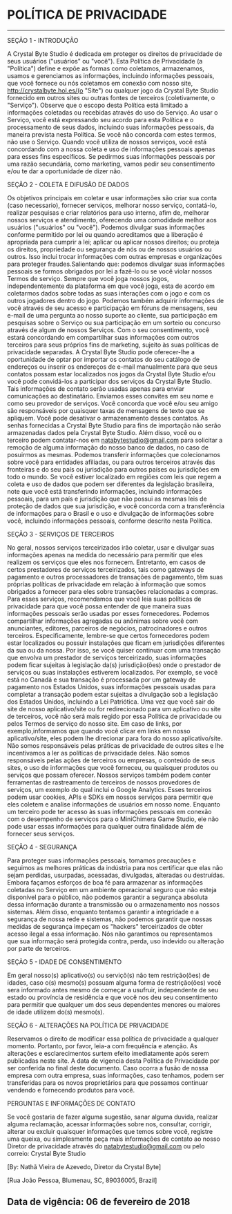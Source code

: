 # POLÍTICA DE PRIVACIDADE

----
SEÇÃO 1 - INTRODUÇÃO
  
  A Crystal Byte Studio é dedicada em proteger os direitos de privacidade de seus usuários ("usuários" ou "você"). Esta Política de Privacidade (a "Política") define e expõe as formas como coletamos, armazenamos, usamos e gerenciamos as informações, incluindo informações pessoais, que você fornece ou nós coletamos em conexão com nosso site, http://crystalbyte.hol.es/(o "Site") ou qualquer jogo da Crystal Byte Studio fornecido em outros sites ou outras fontes de terceiros (coletivamente, o "Serviço"). Observe que o escopo desta Política está limitado a informações coletadas ou recebidas através do uso do Serviço. Ao usar o Serviço, você está expressando seu acordo para esta Política e o processamento de seus dados, incluindo suas informações pessoais, da maneira prevista nesta Política. Se você não concorda com estes termos, não use o Serviço. Quando você utiliza de nossos serviços, você está concordando com a nossa coleta e uso de informações pessoais apenas para  esses fins específicos. Se pedirmos suas informações pessoais por uma razão secundária, como marketing, vamos pedir seu consentimento e/ou te dar a oportunidade de dizer não.


SEÇÃO 2 - COLETA E DIFUSÃO DE DADOS

  Os objetivos principais em coletar e usar informações são criar sua conta (caso necessario), fornecer serviços, melhorar nosso serviço, contatá-lo, realizar pesquisas e criar relatórios para uso interno, afim de, melhorar nossos serviços e atendimento, oferecendo uma comodidade melhor aos usuários ("usuários" ou "você"). Podemos divulgar suas informações conforme permitido por lei ou quando acreditamos que a liberação é apropriada para cumprir a lei; aplicar ou aplicar nossos direitos; ou proteja os direitos, propriedade ou segurança de nós ou de nossos usuários ou outros. Isso inclui trocar informações com outras empresas e organizações para proteger fraudes.Salientando que: podemos divulgar suas informações pessoais se formos obrigados por lei a fazê-lo ou se você violar nossos Termos de serviço. Sempre que você joga nossos jogos, independentemente da plataforma em que você joga, esta de acordo em coletarmos dados sobre todas as suas interações com o jogo e com os outros jogadores dentro do jogo. Podemos também adquirir informações de você através de seu acesso e participação em fóruns de mensagens, seu e-mail de uma pergunta ao nosso suporte ao cliente, sua participação em pesquisas sobre o Serviço ou sua participação em um sorteio ou concurso através de algum de nossos Serviços. Com o seu consentimento, você estará concordando em compartilhar suas informações com outros terceiros para seus próprios fins de marketing, sujeito às suas políticas de privacidade separadas.
    A Crystal Byte Studio pode oferecer-lhe a oportunidade de optar por importar os contatos do seu catálogo de endereços ou inserir os endereços de e-mail manualmente para que seus contatos possam estar localizados nos jogos da Crystal Byte Studio e/ou você pode convidá-los a participar dos serviços da Crystal Byte Studio. Tais informações de contato serão usadas apenas para enviar comunicações ao destinatário. Enviamos esses convites em seu nome e como seu provedor de serviços. Você concorda que você e/ou seu amigo são responsáveis por quaisquer taxas de mensagens de texto que se apliquem. Você pode desativar o armazenamento desses contatos. As senhas fornecidas a Crystal Byte Studio para fins de importação não serão armazenadas dados pela Crystal Byte Studio. Além disso, você ou o terceiro podem contatar-nos em natabytestudio@gmail.com para solicitar a remoção de alguma informação do nosso banco de dados, no caso de posuirmos as mesmas.
    Podemos transferir informações que colecionamos sobre você para entidades afiliadas, ou para outros terceiros através das fronteiras e do seu país ou jurisdição para outros países ou jurisdições em todo o mundo. Se você estiver localizado em regiões com leis que regem a coleta e uso de dados que podem ser diferentes da legislação brasileira, note que você está transferindo informações, incluindo informações pessoais, para um país e jurisdição que não possui as mesmas leis de proteção de dados que sua jurisdição, e você concorda com a transferência de informações para o Brasil e o uso e divulgação de informações sobre você, incluindo informações pessoais, conforme descrito nesta Política.
  

SEÇÃO 3 - SERVIÇOS DE TERCEIROS

  No geral, nossos serviços terceirizados irão coletar, usar e divulgar suas informações apenas na medida do necessário para permitir que eles realizem os serviços que eles nos fornecem. Entretanto, em casos de certos prestadores de serviços terceirizados, tais como gateways de pagamento e outros processadores de transações de pagamento, têm suas próprias políticas de privacidade em relação à informação que somos obrigados a fornecer para eles sobre transações relacionadas a compras. Para esses serviços, recomendamos que você leia suas políticas de privacidade para que você possa entender de que maneira suas informações pessoais serão usadas por esses fornecedores. Podemos compartilhar informações agregadas ou anônimas sobre você com anunciantes, editores, parceiros de negócios, patrocinadores e outros terceiros.
  Especificamente, lembre-se que certos fornecedores podem estar localizados ou possuir instalações que ficam em jurisdições diferentes da sua ou da nossa. Por isso, se você quiser continuar com uma transação que envolva um prestador de serviços terceirizado, suas informações podem ficar sujeitas à legislação da(s) jurisdição(ões) onde o prestador de serviços ou suas instalações estiverem localizados.
  Por exemplo, se você está no Canadá e sua transação é processada por um gateway de pagamento nos Estados Unidos, suas informações pessoais usadas para completar a transação podem estar sujeitas a divulgação sob a legislação dos Estados Unidos, incluindo a Lei Patriótica.
  Uma vez que você sair do site de nosso aplicativo/site ou for redirecionado para um aplicativo ou site de terceiros, você não será mais regido por essa Política de privacidade ou pelos Termos de serviço do nosso site. Em caso de links, por exemplo,informamos que quando você clicar em links em nosso aplicativo/site, eles podem lhe direcionar para fora do nosso aplicativo/site. Não somos responsáveis pelas práticas de privacidade de outros sites e lhe incentivamos a ler as políticas de privacidade deles. Não somos responsáveis pelas ações de terceiros ou empresas, o conteúdo de seus sites, o uso de informações que você forneceu, ou quaisquer produtos ou serviços que possam oferecer.
  Nossos serviços também podem conter ferramentas de rastreamento de terceiros de nossos provedores de serviços, um exemplo do qual inclui o Google Analytics. Esses terceiros podem usar cookies, APIs e SDKs em nossos serviços para permitir que eles coletem e analise informações de usuários em nosso nome. Enquanto um terceiro pode ter acesso às suas informações pessoais em conexão com o desempenho de serviços para o MiniChimera Game Studio, ele não pode usar essas informações para qualquer outra finalidade além de fornecer seus serviços.


SEÇÃO 4 - SEGURANÇA

  Para proteger suas informações pessoais, tomamos precauções e seguimos as melhores práticas da indústria para nos certificar que elas não sejam perdidas, usurpadas, acessadas, divulgadas, alteradas ou destruídas. Embora façamos esforços de boa fé para armazenar as informações coletadas no Serviço em um ambiente operacional seguro que não esteja disponível para o público, não podemos garantir a segurança absoluta dessa informação durante a transmissão ou o armazenamento nos nossos sistemas. Além disso, enquanto tentamos garantir a integridade e a segurança de nossa rede e sistemas, não podemos garantir que nossas medidas de segurança impeçam os "hackers" terceirizados de obter acesso ilegal a essa informação. Nós não garantimos ou representamos que sua informação será protegida contra, perda, uso indevido ou alteração por parte de terceiros.
  

SEÇÃO 5 - IDADE DE CONSENTIMENTO

  Em geral nosso(s) aplicativo(s) ou serviçõ(s) não tem restrição(ões) de idades, caso o(s) mesmo(s) possuam alguma forma de restrição(ões) você sera informado antes mesmo de começar a usufruir, independente de seu estado ou província de residência e que você nos deu seu consentimento para permitir que qualquer um dos seus dependentes menores ou maiores de idade utilizem do(s) mesmo(s). 


SEÇÃO 6 - ALTERAÇÕES NA POLÍTICA DE PRIVACIDADE

  Reservamos o direito de modificar essa política de privacidade a qualquer momento. Portanto, por favor, leia-a com frequência e atenção. As alterações e esclarecimentos surtem efeito imediatamente após serem publicadas neste site. A data de vigencia desta Política de Privacidade por ser conferida no final deste documento. Caso ocorra a fusão de nossa empresa com outra empresa, suas informações, caso tenhamos, podem ser transferidas para os novos proprietários para que possamos continuar vendendo e fornecendo produtos para você.


PERGUNTAS E INFORMAÇÕES DE CONTATO

  Se você gostaria de fazer alguma sugestão, sanar alguma duvida, realizar alguma reclamação, acessar informações sobre nos, consultar, corrigir, alterar ou excluir quaisquer informações que temos sobre você, registre uma queixa, ou simplesmente peça mais informações de contato ao nosso Diretor de privacidade através do natabytestudio@gmail.com ou pelo correio: Crystal Byte Studio

[By: Nathã Vieira de Azevedo, Diretor da Crystal Byte]

[Rua João Pessoa, Blumenau, SC, 89036005, Brazil]

Data de vigência: 06 de fevereiro de 2018
----
